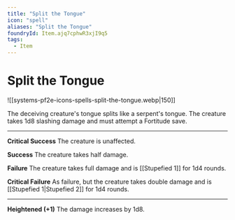 ```yaml
---
title: "Split the Tongue"
icon: "spell"
aliases: "Split the Tongue"
foundryId: Item.ajq7cphwR3xjI9q5
tags:
  - Item
---
```


# Split the Tongue
![[systems-pf2e-icons-spells-split-the-tongue.webp|150]]

The deceiving creature's tongue splits like a serpent's tongue. The creature takes 1d8 slashing damage and must attempt a Fortitude save.

* * *

**Critical Success** The creature is unaffected.

**Success** The creature takes half damage.

**Failure** The creature takes full damage and is [[Stupefied 1]] for 1d4 rounds.

**Critical Failure** As failure, but the creature takes double damage and is [[Stupefied 1|Stupefied 2]] for 1d4 rounds.

* * *

**Heightened (+1)** The damage increases by 1d8.
